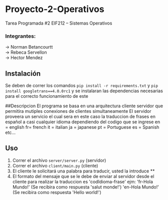 # Proyecto-2-Operativos
Tarea Programada #2 EIF212 – Sistemas Operativos
### Integrantes: 
-> Norman Betancourtt  <br />
-> Rebeca Servellon <br />
-> Hector Mendez <br />

## Instalación
Se deben de correr los comandos  `pip install -r requirements.txt` y  `pip install googletrans==4.0.0rc1` y 
se instalaran las dependencias necesarias para el correcto funcionamiento de este

##Descripcion
El programa se basa en una arquitectura cliente servidor que permitira mutiples conexiones de clientes simultaneamente
El servidor proveera un servicio el cual sera en este caso la traduccion de frases en español a casi cualquier idioma dependiendo del 
codigo que se ingrese
en = english
fr= french
it = italian
ja = japanese
pt = Portuguese
es = Spanish
etc...
## Uso
1) Correr el archivo `server/server.py` (servidor)
2) Correr el archivo `client/main.py`    (cliente)
3) El cliente le solicitará una palabra para traducir, usted la introduce ** 
4) El formato del mensaje que se le debe de enviar al servidor desde el cliente para realizar la traduccion es 'codIdioma-frase'
ejm: 
'fr-Hola Mundo!'  (Se recibira como respuesta 'salut monde!')
'en-Hola Mundo!'  (Se recibira como respuesta 'Hello world!')

